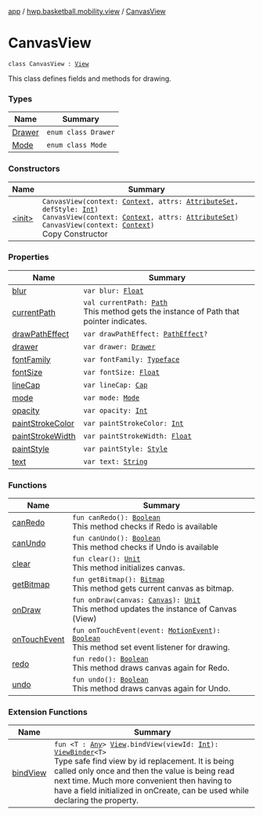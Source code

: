 [app](../../index.md) / [hwp.basketball.mobility.view](../index.md) / [CanvasView](.)

# CanvasView

`class CanvasView : `[`View`](https://developer.android.com/reference/android/view/View.html)

This class defines fields and methods for drawing.

### Types

| Name | Summary |
|---|---|
| [Drawer](-drawer/index.md) | `enum class Drawer` |
| [Mode](-mode/index.md) | `enum class Mode` |

### Constructors

| Name | Summary |
|---|---|
| [&lt;init&gt;](-init-.md) | `CanvasView(context: `[`Context`](https://developer.android.com/reference/android/content/Context.html)`, attrs: `[`AttributeSet`](https://developer.android.com/reference/android/util/AttributeSet.html)`, defStyle: `[`Int`](https://kotlinlang.org/api/latest/jvm/stdlib/kotlin/-int/index.html)`)`<br>`CanvasView(context: `[`Context`](https://developer.android.com/reference/android/content/Context.html)`, attrs: `[`AttributeSet`](https://developer.android.com/reference/android/util/AttributeSet.html)`)`<br>`CanvasView(context: `[`Context`](https://developer.android.com/reference/android/content/Context.html)`)`<br>Copy Constructor |

### Properties

| Name | Summary |
|---|---|
| [blur](blur.md) | `var blur: `[`Float`](https://kotlinlang.org/api/latest/jvm/stdlib/kotlin/-float/index.html) |
| [currentPath](current-path.md) | `val currentPath: `[`Path`](https://developer.android.com/reference/android/graphics/Path.html)<br>This method gets the instance of Path that pointer indicates. |
| [drawPathEffect](draw-path-effect.md) | `var drawPathEffect: `[`PathEffect`](https://developer.android.com/reference/android/graphics/PathEffect.html)`?` |
| [drawer](drawer.md) | `var drawer: `[`Drawer`](-drawer/index.md) |
| [fontFamily](font-family.md) | `var fontFamily: `[`Typeface`](https://developer.android.com/reference/android/graphics/Typeface.html) |
| [fontSize](font-size.md) | `var fontSize: `[`Float`](https://kotlinlang.org/api/latest/jvm/stdlib/kotlin/-float/index.html) |
| [lineCap](line-cap.md) | `var lineCap: `[`Cap`](https://developer.android.com/reference/android/graphics/Paint/Cap.html) |
| [mode](mode.md) | `var mode: `[`Mode`](-mode/index.md) |
| [opacity](opacity.md) | `var opacity: `[`Int`](https://kotlinlang.org/api/latest/jvm/stdlib/kotlin/-int/index.html) |
| [paintStrokeColor](paint-stroke-color.md) | `var paintStrokeColor: `[`Int`](https://kotlinlang.org/api/latest/jvm/stdlib/kotlin/-int/index.html) |
| [paintStrokeWidth](paint-stroke-width.md) | `var paintStrokeWidth: `[`Float`](https://kotlinlang.org/api/latest/jvm/stdlib/kotlin/-float/index.html) |
| [paintStyle](paint-style.md) | `var paintStyle: `[`Style`](https://developer.android.com/reference/android/graphics/Paint/Style.html) |
| [text](text.md) | `var text: `[`String`](https://kotlinlang.org/api/latest/jvm/stdlib/kotlin/-string/index.html) |

### Functions

| Name | Summary |
|---|---|
| [canRedo](can-redo.md) | `fun canRedo(): `[`Boolean`](https://kotlinlang.org/api/latest/jvm/stdlib/kotlin/-boolean/index.html)<br>This method checks if Redo is available |
| [canUndo](can-undo.md) | `fun canUndo(): `[`Boolean`](https://kotlinlang.org/api/latest/jvm/stdlib/kotlin/-boolean/index.html)<br>This method checks if Undo is available |
| [clear](clear.md) | `fun clear(): `[`Unit`](https://kotlinlang.org/api/latest/jvm/stdlib/kotlin/-unit/index.html)<br>This method initializes canvas. |
| [getBitmap](get-bitmap.md) | `fun getBitmap(): `[`Bitmap`](https://developer.android.com/reference/android/graphics/Bitmap.html)<br>This method gets current canvas as bitmap. |
| [onDraw](on-draw.md) | `fun onDraw(canvas: `[`Canvas`](https://developer.android.com/reference/android/graphics/Canvas.html)`): `[`Unit`](https://kotlinlang.org/api/latest/jvm/stdlib/kotlin/-unit/index.html)<br>This method updates the instance of Canvas (View) |
| [onTouchEvent](on-touch-event.md) | `fun onTouchEvent(event: `[`MotionEvent`](https://developer.android.com/reference/android/view/MotionEvent.html)`): `[`Boolean`](https://kotlinlang.org/api/latest/jvm/stdlib/kotlin/-boolean/index.html)<br>This method set event listener for drawing. |
| [redo](redo.md) | `fun redo(): `[`Boolean`](https://kotlinlang.org/api/latest/jvm/stdlib/kotlin/-boolean/index.html)<br>This method draws canvas again for Redo. |
| [undo](undo.md) | `fun undo(): `[`Boolean`](https://kotlinlang.org/api/latest/jvm/stdlib/kotlin/-boolean/index.html)<br>This method draws canvas again for Undo. |

### Extension Functions

| Name | Summary |
|---|---|
| [bindView](../../hwp.basketball.mobility.util/android.view.-view/bind-view.md) | `fun <T : `[`Any`](https://kotlinlang.org/api/latest/jvm/stdlib/kotlin/-any/index.html)`> `[`View`](https://developer.android.com/reference/android/view/View.html)`.bindView(viewId: `[`Int`](https://kotlinlang.org/api/latest/jvm/stdlib/kotlin/-int/index.html)`): `[`ViewBinder`](../../hwp.basketball.mobility.util/-view-binder/index.md)`<T>`<br>Type safe find view by id replacement. It is being called only once and then the value is being read next time. Much more convenient then having to have a field initialized in onCreate, can be used while declaring the property. |
